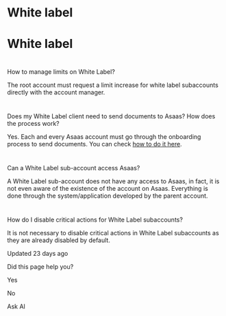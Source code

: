 # White label

# White label

# 

How to manage limits on White Label?

The root account must request a limit increase for white label subaccounts directly with the account manager.

# 

Does my White Label client need to send documents to Asaas? How does the process work?

Yes. Each and every Asaas account must go through the onboarding process to send documents. You can check [how to do it here]().

# 

Can a White Label sub-account access Asaas?

A White Label sub-account does not have any access to Asaas, in fact, it is not even aware of the existence of the account on Asaas. Everything is done through the system/application developed by the parent account.

# 

How do I disable critical actions for White Label subaccounts?

It is not necessary to disable critical actions in White Label subaccounts as they are already disabled by default.

Updated 23 days ago

Did this page help you?

Yes

No

Ask AI
